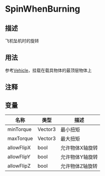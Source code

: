 # SpinWhenBurning

## 描述

飞机坠机时的旋转

## 用法

参考[Vehicle](/cn/Components/Vehicle.md)，挂载在载具物体的最顶层物体上

## 注释

## 变量
| 名称 | 类型 | 描述 |
| ----------- | ----------- | ----------- |
| minTorque | Vector3 | 最小扭矩 |
| maxTorque | Vector3 | 最大扭矩 |
| allowFlipX | bool | 允许物体X轴旋转 |
| allowFlipY | bool | 允许物体Y轴旋转 |
| allowFlipZ | bool | 允许物体Z轴旋转 |
